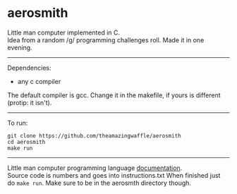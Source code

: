 # aerosmith
Little man computer implemented in C.  
Idea from a random /g/ programming challenges roll.
Made it in one evening.

---
Dependencies:
 - any c compiler

The default compiler is gcc. Change it in the makefile, if
yours is different (protip: it isn't).

---
To run:

```
git clone https://github.com/theamazingwaffle/aerosmith
cd aerosmith
make run
```

---
Little man computer programming language [documentation][1].  
Source code is numbers and goes into instructions.txt
When finished just do `make run`. Make sure to be in the aerosmth
directory though.

[1]: https://en.wikipedia.org/wiki/Little_man_computer
